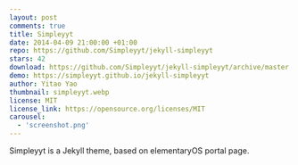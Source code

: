 ```yaml
---
layout: post
comments: true
title: Simpleyyt
date: 2014-04-09 21:00:00 +01:00
repo: https://github.com/Simpleyyt/jekyll-simpleyyt
stars: 42
download: https://github.com/Simpleyyt/jekyll-simpleyyt/archive/master.zip
demo: https://simpleyyt.github.io/jekyll-simpleyyt
author: Yitao Yao
thumbnail: simpleyyt.webp
license: MIT
license_link: https://opensource.org/licenses/MIT
carousel:
  - 'screenshot.png'
---
```


Simpleyyt is a Jekyll theme, based on elementaryOS portal page.
